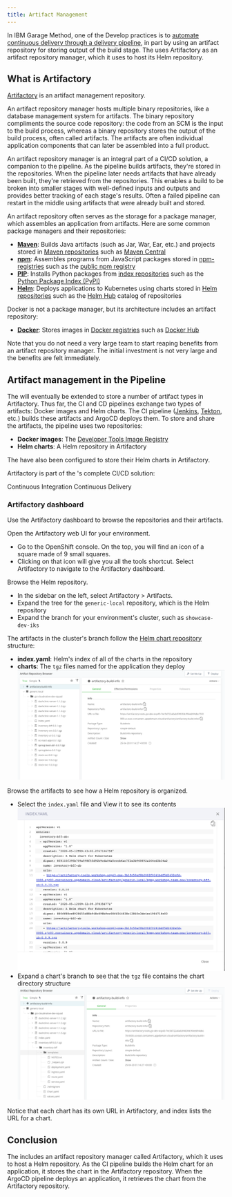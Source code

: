 ```yaml
---
title: Artifact Management
---
```


In IBM Garage Method, one of the Develop practices is to [automate continuous delivery through a delivery pipeline](https://www.ibm.com/garage/method/practices/deliver/practice_delivery_pipeline/), in part by using an artifact repository for storing output of the build stage. The <Globals name="env" /> uses Artifactory as an artifact repository manager, which it uses to host its Helm repository.

## What is Artifactory

[Artifactory](https://jfrog.com/artifactory/) is an artifact management repository.

An artifact repository manager hosts multiple binary repositories, like a database management system for artifacts. The binary repository compliments the source code repository: the code from an SCM is the input to the build process, whereas a binary repository stores the output of the build process, often called artifacts. The artifacts are often individual application components that can later be assembled into a full product.

An artifact repository manager is an integral part of a CI/CD solution, a companion to the pipeline. As the pipeline builds artifacts, they're stored in the repositories. When the pipeline later needs artifacts that have already been built, they're retrieved from the repositories. This enables a build to be broken into smaller stages with well-defined inputs and outputs and provides better tracking of each stage's results. Often a failed pipeline can restart in the middle using artifacts that were already built and stored.

An artifact repository often serves as the storage for a package manager, which assembles an application from artifacts. Here are some common package managers and their repositories:
- [**Maven**](https://maven.apache.org): Builds Java artifacts (such as Jar, War, Ear, etc.) and projects stored in [Maven repositories](https://maven.apache.org/guides/introduction/introduction-to-repositories.html) such as [Maven Central](https://maven.apache.org/repository/index.html)
- [**npm**](https://docs.npmjs.com/about-npm/): Assembles programs from JavaScript packages stored in [npm-registries](https://docs.npmjs.com/misc/registry) such as the [public npm registry](https://docs.npmjs.com/about-the-public-npm-registry)
- [**PIP**](https://pypi.org/project/pip/): Installs Python packages from [index repositories](https://packaging.python.org/guides/hosting-your-own-index/) such as the [Python Package Index (PyPI)](https://pypi.org/)
- [**Helm**](https://helm.sh): Deploys applications to Kubernetes using charts stored in [Helm repositories](https://helm.sh/docs/chart_repository/) such as the [Helm Hub](https://helm.sh/blog/intro-helm-hub/) catalog of repositories

Docker is not a package manager, but its architecture includes an artifact repository:
- [**Docker**](https://www.docker.com/): Stores images in [Docker registries](https://docs.docker.com/registry/) such as [Docker Hub](https://docs.docker.com/docker-hub/)

Note that you do not need a very large team to start reaping benefits from an artifact repository manager. The initial investment is not very large and the benefits are felt immediately.

## Artifact management in the Pipeline

The <Globals name="env" /> will eventually be extended to store a number of artifact types in Artifactory. Thus far, the CI and CD pipelines exchange two types of artifacts: Docker images and Helm charts. The CI pipeline ([Jenkins](/developer-intermediate/continuous-integration), [Tekton](/guides/continuous-integration-tekton), etc.) builds these artifacts and ArgoCD deploys them. To store and share the artifacts, the pipeline uses two repositories:
- **Docker images**: The [Developer Tools Image Registry](/developer-intermediate/image-registry)
- **Helm charts**: A Helm repository in Artifactory

The [<Globals name="templates" />](/resources/codepatterns-overview) have also been configured to store their Helm charts in Artifactory.

Artifactory is part of the <Globals name="env" />'s complete CI/CD solution:

<AnchorLinks small>
  <AnchorLink to="../developer-intermediate/continuous-integration">Continuous Integration</AnchorLink>
  <AnchorLink to="../developer-intermediate/continuous-delivery">Continuous Delivery</AnchorLink>
</AnchorLinks>

### Artifactory dashboard

Use the Artifactory dashboard to browse the repositories and their artifacts.

Open the Artifactory web UI for your environment.

- Go to the OpenShift console. On the top, you will find an icon of a square made of 9 small squares. 
- Clicking on that icon will give you all the tools shortcut. Select Artifactory to navigate to the Artifactory dashboard.

Browse the Helm repository.
- In the sidebar on the left, select Artifactory > Artifacts.
- Expand the tree for the `generic-local` repository, which is the Helm repository
- Expand the branch for your environment's cluster, such as `showcase-dev-iks`

The artifacts in the cluster's branch follow the [Helm chart repository](https://helm.sh/docs/chart_repository/) structure:
- **index.yaml**: Helm's index of all of the charts in the repository
- **charts**: The `tgz` files named for the application they deploy
      ![Artifact Repository Browser](../images/artifact-management/Artifactory01.png)

Browse the artifacts to see how a Helm repository is organized.
- Select the `index.yaml` file and View it to see its contents
      ![Helm Repository Index](../images/artifact-management/ArtifactoryIndexyaml.png)
- Expand a chart's branch to see that the `tgz` file contains the chart directory structure
      ![Helm Chart Structure](../images/artifact-management/artifactoryuntar.png)

Notice that each chart has its own URL in Artifactory, and index lists the URL for a chart.

## Conclusion

The <Globals name="env" /> includes an artifact repository manager called Artifactory, which it uses to host a Helm repository.
As the CI pipeline builds the Helm chart for an application, it stores the chart in the Artifactory repository. When the ArgoCD pipeline deploys an application, it retrieves the chart from the Artifactory repository.